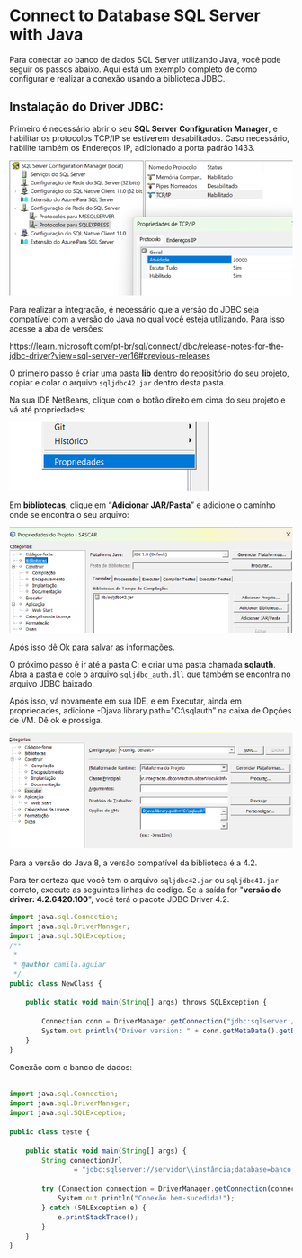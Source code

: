 # Connect to Database SQL Server with Java

Para conectar ao banco de dados SQL Server utilizando Java, você pode seguir os passos abaixo. Aqui está um exemplo completo de como configurar e realizar a conexão usando a biblioteca JDBC.

## Instalação do Driver JDBC:

Primeiro é necessário abrir o seu **SQL Server Configuration Manager**, e habilitar os protocolos TCP/IP se estiverem desabilitados. Caso necessário, habilite também os Endereços IP, adicionado a porta padrão 1433. 

![Untitled](Connect%20to%20Database%20SQL%20Server%20with%20Java%20a694730081914bd59b31a261d386eff2/Untitled.png)

Para realizar a integração, é necessário que a versão do JDBC seja compatível com a versão do Java no qual você esteja utilizando. Para isso acesse a aba de versões:

https://learn.microsoft.com/pt-br/sql/connect/jdbc/release-notes-for-the-jdbc-driver?view=sql-server-ver16#previous-releases

O primeiro passo é criar uma pasta **lib** dentro do repositório do seu projeto, copiar e colar o arquivo `sqljdbc42.jar` dentro desta pasta. 

Na sua IDE NetBeans, clique com o botão direito em cima do seu projeto e vá até propriedades:

![Untitled](Connect%20to%20Database%20SQL%20Server%20with%20Java%20a694730081914bd59b31a261d386eff2/Untitled%201.png)

Em **bibliotecas**, clique em “**Adicionar JAR/Pasta**” e adicione o caminho onde se encontra o seu arquivo:

![Untitled](Connect%20to%20Database%20SQL%20Server%20with%20Java%20a694730081914bd59b31a261d386eff2/Untitled%202.png)

Após isso dê Ok para salvar as informações.

O próximo passo é ir até a pasta C: e criar uma pasta chamada **sqlauth**. Abra a pasta e cole o arquivo `sqljdbc_auth.dll` que também se encontra no arquivo JDBC baixado. 

Após isso, vá novamente em sua IDE, e em Executar, ainda em propriedades, adicione -Djava.library.path="C:\sqlauth” na caixa de Opções de VM. Dê ok e prossiga.

![Untitled](Connect%20to%20Database%20SQL%20Server%20with%20Java%20a694730081914bd59b31a261d386eff2/Untitled%203.png)

Para a versão do Java 8, a versão compatível da biblioteca é a 4.2.

Para ter certeza que você tem o arquivo `sqljdbc42.jar` ou `sqljdbc41.jar` correto, execute as seguintes linhas de código. Se a saída for "**versão do driver: 4.2.6420.100**", você terá o pacote JDBC Driver 4.2.

```jsx
import java.sql.Connection;
import java.sql.DriverManager;
import java.sql.SQLException;
/**
 *
 * @author camila.aguiar
 */
public class NewClass {

    public static void main(String[] args) throws SQLException {

        Connection conn = DriverManager.getConnection("jdbc:sqlserver://<servidor>\\<instância>;integratedSecurity=true;encrypt=false;");
        System.out.println("Driver version: " + conn.getMetaData().getDriverVersion());
    }
}

```

Conexão com o banco de dados:

```jsx

import java.sql.Connection;
import java.sql.DriverManager;
import java.sql.SQLException;

public class teste {

    public static void main(String[] args) {
        String connectionUrl
                = "jdbc:sqlserver://servidor\\instância;database=banco;integratedSecurity=true;encrypt=false;";

        try (Connection connection = DriverManager.getConnection(connectionUrl)) {
            System.out.println("Conexão bem-sucedida!");
        } catch (SQLException e) {
            e.printStackTrace();
        }
    }
}

```
